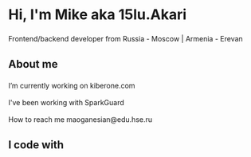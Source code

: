 <h1 align="left">Hi, I'm Mike aka 15lu.Akari</h1>

###

<p align="left">Frontend/backend developer from Russia - Moscow | Armenia - Erevan</p>

###

<h2 align="left">About me</h2>

###

<p align="left">I’m currently working on kiberone.com<br><br>I've been working with SparkGuard<br><br>How to reach me maoganesian@edu.hse.ru</p>

###

<h2 align="left">I code with</h2>

###
